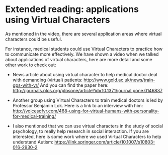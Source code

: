 # Extended reading: applications using Virtual Characters

As mentioned in the video, there are several application areas where virtual characters could be useful.

For instance, medical students could use Virtual Characters to practice how to communicate more effectively. We have shown a video when we talked about applications of virtual characters, here are more detail and some other work to check out:

- News article about using virtual character to help medical doctor deal with demanding (virtual) patients:  http://www.gold.ac.uk/news/train-gps-with-vr/ And you can find the paper here: http://journals.plos.org/plosone/article?id=10.1371/journal.pone.0146837

- Another group using Virtual Characters to train medical doctors is led by Professor Benjamin Lok. Here is a link to an interview with him: http://voicesofvr.com/468-using-for-virtual-humans-with-personality-for-medical-training/

- I also mentioned that we can use virtual characters in the study of social psychology, to really help research in social interaction. If you are interested, here is some work where we used Virtual Characters to help understand Autism:  https://link.springer.com/article/10.1007/s10803-016-2930-2